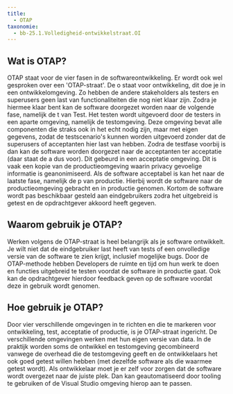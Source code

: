 ```yaml
---
title:
  - OTAP
taxonomie:
  - bb-25.1.Volledigheid-ontwikkelstraat.OI
---
```

## Wat is OTAP?
OTAP staat voor de vier fasen in de softwareontwikkeling. Er wordt ook wel gesproken over een 'OTAP-straat'. De o staat voor ontwikkeling, dit doe je in een ontwikkelomgeving. Zo hebben de andere stakeholders als testers en superusers geen last van functionaliteiten die nog niet klaar zijn. Zodra je hiermee klaar bent kan de software doorgezet worden naar de volgende fase, namelijk de t van Test. Het testen wordt uitgevoerd door de testers in een aparte omgeving, namelijk de testomgeving. Deze omgeving bevat alle componenten die straks ook in het echt nodig zijn, maar met eigen gegevens, zodat de testscenario's kunnen worden uitgevoerd zonder dat de superusers of acceptanten hier last van hebben. Zodra de testfase voorbij is dan kan de software worden doorgezet naar de acceptanten ter acceptatie (daar staat de a dus voor). Dit gebeurd in een acceptatie omgeving. Dit is vaak een kopie van de productieomgeving waarin privacy gevoelige informatie is geanonimiseerd. Als de software acceptabel is kan het naar de laatste fase, namelijk de p van productie. Hierbij wordt de software naar de productieomgeving gebracht en in productie genomen. Kortom de software wordt pas beschikbaar gesteld aan eindgebruikers  zodra het uitgebreid is getest en de opdrachtgever akkoord heeft gegeven.

## Waarom gebruik je OTAP?
Werken volgens de OTAP-straat is heel belangrijk als je software ontwikkelt. Je wilt niet dat de eindgebruiker last heeft van tests of een onvolledige versie van de software te zien krijgt, inclusief mogelijke bugs. Door de OTAP-methode hebben Developers de ruimte en tijd om hun werk te doen en functies uitgebreid te testen voordat de software in productie gaat. Ook kan de opdrachtgever hierdoor feedback geven op de software voordat deze in gebruik wordt genomen.

## Hoe gebruik je OTAP?
Door vier verschillende omgevingen in te richten en die te markeren voor ontwikkeling, test, acceptatie of productie, is je OTAP-straat ingericht. De verschillende omgevingen werken met hun eigen versie van data. In de praktijk worden soms de ontwikkel en testomgeving gecombineerd vanwege de overhead die de testomgeving geeft en de ontwikkelaars het ook goed getest willen hebben (met dezelfde software als die waarmee getest wordt).
Als ontwikkelaar moet je er zelf voor zorgen dat de software wordt overgezet naar de juiste plek. Dan kan geautomatiseerd door tooling te gebruiken of de Visual Studio omgeving hierop aan te passen.